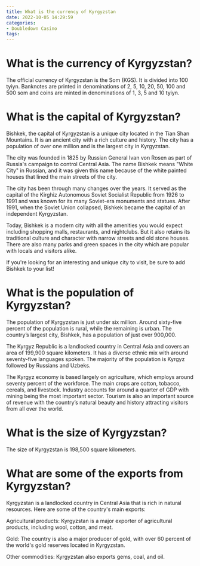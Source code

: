 ```yaml
---
title: What is the currency of Kyrgyzstan
date: 2022-10-05 14:29:59
categories:
- Doubledown Casino
tags:
---
```



#  What is the currency of Kyrgyzstan?

The official currency of Kyrgyzstan is the Som (KGS). It is divided into 100 tyiyn. Banknotes are printed in denominations of 2, 5, 10, 20, 50, 100 and 500 som and coins are minted in denominations of 1, 3, 5 and 10 tyiyn.

#  What is the capital of Kyrgyzstan?

Bishkek, the capital of Kyrgyzstan is a unique city located in the Tian Shan Mountains. It is an ancient city with a rich culture and history. The city has a population of over one million and is the largest city in Kyrgyzstan.

The city was founded in 1825 by Russian General Ivan von Rosen as part of Russia's campaign to control Central Asia. The name Bishkek means "White City" in Russian, and it was given this name because of the white painted houses that lined the main streets of the city.

The city has been through many changes over the years. It served as the capital of the Kirghiz Autonomous Soviet Socialist Republic from 1926 to 1991 and was known for its many Soviet-era monuments and statues. After 1991, when the Soviet Union collapsed, Bishkek became the capital of an independent Kyrgyzstan.

Today, Bishkek is a modern city with all the amenities you would expect including shopping malls, restaurants, and nightclubs. But it also retains its traditional culture and character with narrow streets and old stone houses. There are also many parks and green spaces in the city which are popular with locals and visitors alike.

If you're looking for an interesting and unique city to visit, be sure to add Bishkek to your list!

#  What is the population of Kyrgyzstan?

The population of Kyrgyzstan is just under six million. Around sixty-five percent of the population is rural, while the remaining is urban. The country’s largest city, Bishkek, has a population of just over 900,000.

The Kyrgyz Republic is a landlocked country in Central Asia and covers an area of 199,900 square kilometers. It has a diverse ethnic mix with around seventy-five languages spoken. The majority of the population is Kyrgyz followed by Russians and Uzbeks.

The Kyrgyz economy is based largely on agriculture, which employs around seventy percent of the workforce. The main crops are cotton, tobacco, cereals, and livestock. Industry accounts for around a quarter of GDP with mining being the most important sector. Tourism is also an important source of revenue with the country’s natural beauty and history attracting visitors from all over the world.

#  What is the size of Kyrgyzstan?

The size of Kyrgyzstan is 198,500 square kilometers.

#  What are some of the exports from Kyrgyzstan?

Kyrgyzstan is a landlocked country in Central Asia that is rich in natural resources. Here are some of the country's main exports:

Agricultural products: Kyrgyzstan is a major exporter of agricultural products, including wool, cotton, and meat.

Gold: The country is also a major producer of gold, with over 60 percent of the world's gold reserves located in Kyrgyzstan.

Other commodities: Kyrgyzstan also exports gems, coal, and oil.
